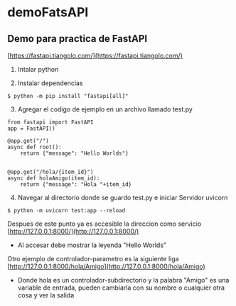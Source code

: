 # demoFatsAPI
## Demo para practica de FastAPI

[https://fastapi.tiangolo.com/](https://fastapi.tiangolo.com/)

1. Intalar python

2. Instalar dependencias
```
$ python -m pip install "fastapi[all]"
```
3. Agregar el codigo de ejemplo en un archivo llamado test.py

```
from fastapi import FastAPI
app = FastAPI()

@app.get("/")
async def root():
    return {"message": "Hello Worlds"}


@app.get("/hola/{item_id}")
async def holaAmigo(item_id):
    return {"message": "Hola "+item_id}
```

4. Navegar al directorio donde se guardo test.py e iniciar Servidor uvicorn
```
$ python -m uvicorn test:app --reload
```
Despues de este punto ya es accesible la direccion como servicio 
[http://127.0.0.1:8000/](http://127.0.0.1:8000/)

- Al accesar debe mostrar la leyenda "Hello Worlds"

Otro ejemplo de controlador-parametro es la siguiente liga 
[http://127.0.0.1:8000/hola/Amigo](http://127.0.0.1:8000/hola/Amigo)

- Donde hola es un controlador-subdirectorio y la palabra "Amigo" es una variable de entrada, pueden cambiarla con su nombre o cualquier otra cosa y ver la salida
